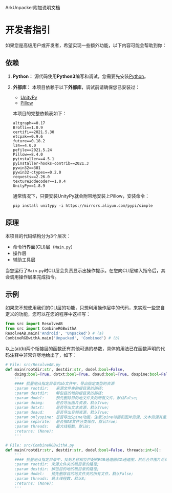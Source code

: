ArkUnpacker附加说明文档
# 开发者指引

如果您是高级用户或开发者，希望实现一些额外功能，以下内容可能会帮助到你：  

## 依赖
1. **Python：** 源代码使用**Python3**编写和调试，您需要先安装[Python](https://www.python.org/downloads)。  
2. **外部库：** 本项目依赖于以下**外部库**，调试前请确保您已安装过：
    * [UnityPy](https://github.com/K0lb3/UnityPy)
    * [Pillow](https://github.com/python-pillow/Pillow)

    本项目的完整依赖表如下：
    ```
    altgraph==0.17
    Brotli==1.0.9
    certifi==2021.5.30
    etcpak==0.9.6
    future==0.18.2
    lz4==4.0.0
    pefile==2021.5.24
    Pillow==8.4.0
    pyinstaller==4.5.1
    pyinstaller-hooks-contrib==2021.3
    pywin32==301
    pywin32-ctypes==0.2.0
    requests==2.26.0
    texture2ddecoder==1.0.4
    UnityPy==1.8.9
    ```
    通常情况下，只要安装UnityPy就会附带地安装上Pillow，安装命令：
    ```
    pip install unitypy -i https://mirrors.aliyun.com/pypi/simple
    ```

## 原理
本项目的代码结构分为3个层次：
* 命令行界面(CLI)层（`Main.py`）
* 操作层
* 辅助工具层

当您运行了`Main.py`时CLI层会负责显示出操作提示。在您向CLI层输入指令后，其会调用操作层来完成指令。

## 示例
如果您不想使用我们的CLI层的功能，只想利用操作层中的代码，来实现一些您自定义的功能，您可以在您的程序中这样写：
```Python
from src import ResolveAB
from src import CombineRGBwithA
ResolveAB.main('Android', 'Unpacked') # (a)
CombineRGBwithA.main('Unpacked', 'Combined') # (b)
```

以上(a)(b)两个衔接层的函数还有其他可选的参数，具体的用法已在函数声明的代码注释中非常详尽地给出了，如下：
```Python
# File: src/ResolveAB.py
def main(rootdir:str, destdir:str, dodel:bool=False, 
    doimg:bool=True, dotxt:bool=True, doaud:bool=True, dospine:bool=False, separate:bool=True, threads:int=8):
    '''
    #### 批量地从指定目录的ab文件中，导出指定类型的资源
    :param rootdir:   来源文件夹的根目录的路径;
    :param destdir:   解包目的地的根目录的路径;
    :param dodel:     预先删除目的地文件夹的所有文件，默认False;
    :param doimg:     是否导出图片资源，默认True;
    :param dotxt:     是否导出文本资源，默认True;
    :param doaud:     是否导出音频资源，默认True;
    :param onlyspine: 是否导出Spine动画，注意Spine动画和图片资源、文本资源有重叠的部分，默认False;
    :param separate:  是否按AB文件分类保存，默认True;
    :param threads:   最大线程数，默认8;
    :returns: (None);
    '''

# File: src/CombineRGBwithA.py
def main(rootdir:str, destdir:str, dodel:bool=False, threads:int=8):
    '''
    #### 批量地从指定目录中，找到名称相互匹配的RGB通道图和A通道图，然后合并图片后保存到另一目录
    :param rootdir: 来源文件夹的根目录的路径;
    :param destdir: 解包目的地的根目录的路径;
    :param dodel:   预先删除目的地文件夹的所有文件，默认False;
    :param threads: 最大线程数，默认8;
    :returns: (None);
    '''
```
